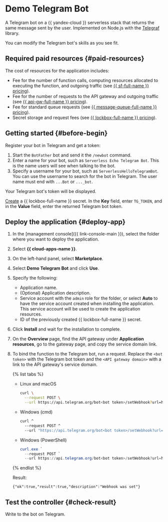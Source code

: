 # Demo Telegram Bot

A Telegram bot on a {{ yandex-cloud }} serverless stack that returns the same message sent by the user. Implemented on Node.js with the [Telegraf](https://telegraf.js.org/) library.

You can modify the Telegram bot's skills as you see fit.

## Required paid resources {#paid-resources}

The cost of resources for the application includes:

* Fee for the number of function calls, computing resources allocated to executing the function, and outgoing traffic (see [{{ sf-full-name }} pricing](../functions/pricing.md)).
* Fee for the number of requests to the API gateway and outgoing traffic (see [{{ api-gw-full-name }} pricing](../api-gateway/pricing.md)).
* Fee for standard queue requests (see [{{ message-queue-full-name }} pricing](../message-queue/pricing.md)).
* Secret storage and request fees (see [{{ lockbox-full-name }} pricing](../lockbox/pricing.md)).

## Getting started {#before-begin}

Register your bot in Telegram and get a token:

1. Start the `BotFather` bot and send it the `/newbot` command.
1. Enter a name for your bot, such as `Serverless Echo Telegram Bot`. This is the name users will see when talking to the bot.
1. Specify a username for your bot, such as `ServerlessHelloTelegramBot`. You can use the username to search for the bot in Telegram. The user name must end with `...Bot` or `..._bot`.

Your Telegram bot's token will be displayed.

[Create](../lockbox/operations/secret-create.md) a {{ lockbox-full-name }} secret. In the **Key** field, enter `TG_TOKEN`, and in the **Value** field, enter the returned Telegram bot token.

## Deploy the application {#deploy-app}

1. In the [management console]({{ link-console-main }}), select the folder where you want to deploy the application.
1. Select **{{ cloud-apps-name }}**.
1. On the left-hand panel, select **Marketplace**.
1. Select **Demo Telegram Bot** and click **Use**.
1. Specify the following:
   * Application name.
   * (Optional) Application description.
   * Service account with the `admin` role for the folder, or select **Auto** to have the service account created when installing the application. This service account will be used to create the application resources.
   * ID of the previously created {{ lockbox-full-name }} secret.
1. Click **Install** and wait for the installation to complete.
1. On the **Overview** page, find the API gateway under **Application resources**, go to the gateway page, and copy the service domain link.
1. To bind the function to the Telegram bot, run a request. Replace the `<bot token>` with the Telegram bot token and the `<API gateway domain>` with a link to the API gateway's service domain.

   {% list tabs %}

   - Linux and macOS

      ```bash
      curl \
        --request POST \
        --url https://api.telegram.org/bot<bot token>/setWebhook?url=https://<API gateway domain>/echo
      ```

   - Windows (cmd)

      ```bash
      curl ^
        --request POST ^
        --url "https://api.telegram.org/bot<bot token>/setWebhook?url=https://<API gateway domain>/echo"
      ```

   - Windows (PowerShell)

      ```powershell
      curl.exe `
        --request POST `
        --url https://api.telegram.org/bot<bot token>/setWebhook?url=https://<API gateway domain>/echo
      ```

   {% endlist %}

   Result:

   ```
   {"ok":true,"result":true,"description":"Webhook was set"}
   ```

## Test the controller {#check-result}

Write to the bot on Telegram.

